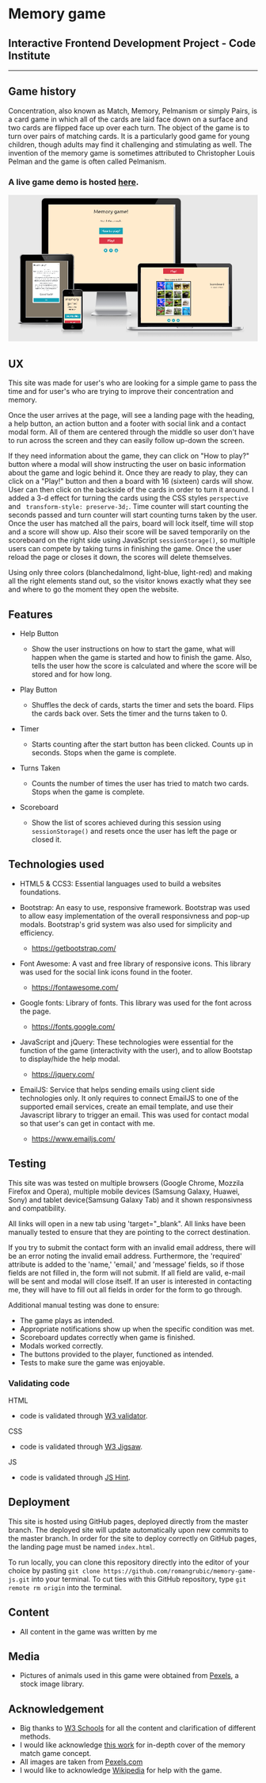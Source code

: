 # Memory game
## Interactive Frontend Development Project - Code Institute
---

## Game history
Concentration, also known as Match, Memory, Pelmanism or simply Pairs, is a card game in which all of the cards are laid face down on a 
surface and two cards are flipped face up over each turn. The object of the game is to turn over pairs of matching cards.
It is a particularly good game for young children, though adults may find it challenging and stimulating as well. 
The invention of the memory game is sometimes attributed to Christopher Louis
Pelman and the game is often called Pelmanism. 

### A live game demo is hosted [here](https://romangrubic.github.io/memory-game-js/.).
![Memory game Demo](https://raw.githubusercontent.com/romangrubic/memory-game-js/master/assets/images/responsive.png "Memory game Demo")

## UX
  
This site was made for user's who are looking for a simple game to pass the time and for 
user's who are trying to improve their concentration and memory.

Once the user arrives at the page, will see a landing page with the heading, a help button, an action button and a footer with social link and a contact modal form.
All of them are centered through the middle so user don't have to run across the screen and they can easily follow up-down the screen.

If they need information about the game, they can click on "How to play?" button where a modal 
will show instructing the user on basic information about the game and logic behind it.
Once they are ready to play, they can click on a "Play!" button and then a board with 16 (sixteen) cards will show.
User can then click on the backside of the cards in order to turn it around. I added a 3-d effect for turning the cards using the CSS styles `perspective` and ` transform-style: preserve-3d;`.
Time counter will start counting the seconds passed and turn counter will start counting turns taken by the user. Once the user has matched all the pairs, board will lock itself, time will stop and a score will show up. 
Also their score will be saved temporarily on the scoreboard on the right side using JavaScript `sessionStorage()`,
 so multiple users can compete by taking turns in finishing the game. Once the user reload the page or closes it down, the scores will delete themselves.


Using only three colors (blanchedalmond, light-blue, light-red) and making all the right elements stand out, so the visitor knows exactly
what they see and where to go the moment they open the website.

## Features
* Help Button

  - Show the user instructions on how to start the game, what will happen when the game is started and how to finish the game. Also, tells the user how the score is calculated and where the score will be stored and for how long.

* Play Button

  - Shuffles the deck of cards, starts the timer and sets the board. Flips the cards back over. Sets the timer and the turns taken to 0.

* Timer

  - Starts counting after the start button has been clicked. Counts up in seconds. Stops when the game is complete.

* Turns Taken

  - Counts the number of times the user has tried to match two cards. Stops when the game is complete.

* Scoreboard

  - Show the list of scores achieved during this session using `sessionStorage()` and resets once the user has left the page or closed it.


## Technologies used

* HTML5 & CCS3: Essential languages used to build a websites foundations.
* Bootstrap: An easy to use, responsive framework. Bootstrap was used to allow easy implementation of the overall responsivness and pop-up modals. Bootstrap's grid system was also used for simplicity and efficiency.

    - https://getbootstrap.com/
* Font Awesome: A vast and free library of responsive icons. This library was used for the social link icons found in the footer.

    - https://fontawesome.com/
* Google fonts: Library of fonts. This library was used for the font across the page.

    - https://fonts.google.com/
* JavaScript and jQuery: These technologies were essential for the function of the game (interactivity with the user), and to allow Bootstap to display/hide the help modal.

    - https://jquery.com/
* EmailJS: Service that helps sending emails using client side technologies only. It only requires to connect EmailJS to one of the supported email services, 
create an email template, and use their Javascript library to trigger an email. This was used for contact modal so that user's can get in contact with me. 

    - https://www.emailjs.com/

## Testing
This site was was tested on multiple browsers (Google Chrome, Mozzila Firefox and Opera), multiple mobile devices (Samsung Galaxy, Huawei, Sony) and tablet device(Samsung Galaxy Tab) and it shown responsivness and compatibility.

All links will open in a new tab using 'target="_blank". All links have been manually tested to ensure that they are pointing to the correct destination.

If you try to submit the contact form with an invalid email address, there will be an error noting the invalid email address. Furthermore, the 'required' attribute is added to the 'name,' 'email,' and 'message' fields, so if those fields are not filled in, the form will not submit. If all field are valid, e-mail will be sent and modal will close itself. If an user is interested in contacting me, they will have to fill out all fields in order for the form to go through.

Additional manual testing was done to ensure:
* The game plays as intended.
* Appropriate notifications show up when the specific condition was met.
* Scoreboard updates correctly when game is finished.
* Modals worked correctly.
* The buttons provided to the player, functioned as intended.
* Tests to make sure the game was enjoyable.

### Validating code
HTML
 - code is validated through [W3 validator](https://validator.w3.org/).

CSS
 - code is validated through [W3 Jigsaw](https://jigsaw.w3.org/css-validator/).

JS
 - code is validated through [JS Hint](https://jshint.com/).


## Deployment
This site is hosted using GitHub pages, deployed directly from the master branch. The deployed site will update automatically upon new commits to the master branch.
 In order for the site to deploy correctly on GitHub pages, the landing page must be named `index.html`.

To run locally, you can clone this repository directly into the editor of your choice by pasting `git clone https://github.com/romangrubic/memory-game-js.git` into your terminal. To cut ties with this GitHub repository, type `git remote rm origin` into the terminal.  
## Content
+ All content in the game was written by me
## Media
+ Pictures of animals used in this game were obtained from [Pexels](https://www.pexels.com/), a stock image library.
## Acknowledgement
* Big thanks to [W3 Schools](https://www.w3schools.com/) for all the content and clarification of different methods.
* I would like acknowledge [this work](https://pdf.sciencedirectassets.com/271538/1-s2.0-S0304397500X04057/1-s2.0-030439759390355W/main.pdf?X-Amz-Security-Token=IQoJb3JpZ2luX2VjENT%2F%2F%2F%2F%2F%2F%2F%2F%2F%2FwEaCXVzLWVhc3QtMSJHMEUCIQD9ri%2BXn6v8YcRoekUHdHxTdHLC3huwWNBmj0XTMf3HrgIgao0lQE1QdFjhPyfsh9bgLMeO0RLlQux5ETAkHNeahTAqtAMIXBACGgwwNTkwMDM1NDY4NjUiDFVQbOsik%2Bkl2k3K7SqRA%2Foq6bCZ%2F3aRtmR910Gd%2FNXJJEiR5WcK1AUFYUcXDyrVq4RUSRWQ90cD%2BOkCp1P%2Fq11erR%2FbpujDAq35xXkNGETiRW0r6z4YYBhrys9pkrj4owVy1gODXJpLCyr%2BGiFv4727ZGWx0yXUwI62YHxtdshy0t3Aoofxyy5WvqESSB8wkiAq%2FjtXigoxBoedI7AlBZ5PwZAqYdXkW0q7B10PcO87iePVWTyeZglK%2Ffc2Sgh1WnBh874k2pywA4pTGG8qovQ2CKwC%2FBO3B59fn5EWd3q5hdhwYlml1qWF2YuyJngCqBzxRObndtE%2FOZEdNPAJJi3xzs5x5JcuX8TFSTy9bfvIK5SPT5uEnOgXgyn7Acr7wuB7ldb%2F9oCckrS9o2hfd3uVIVT1SSx63xdwYmv9Yowh6UAXtPx8QhE5B9TJMzssSxEFIV%2BNApWfGzpLTJ1QypDtvrGjuh0HEEGHeIbbLWCWTRcfLuUlerpLG7NuvJP7Qf77wakhcy%2B2%2FS0GgZ3%2BKbPpl4sEXKGtTBzxswzIl6miMLPG9vAFOusBp2JdfEw4Bs5J6h%2BIhNp26LGwtOKH8rJ6ymDV5FAjw8Kc8ieL5uuEbeert916fPbdfPJWUNYg2BwpRsQRJRKxV712fgMcRr4czFvrdRvuPfvN2gYx7Tv2GRF7jT9QyPtqDejJP3LPtRb1Ke6zzSpgQk%2BOiwital6qHH2yzTbq5h%2Bfm4obhWv72WCNJpVcuRsmsLZx6rczhN9ph5hvN9ZlAObp7LD7a4eAB3wtHH9pC8a4IyR1xgpOu9ZMIKBmfpAsWAeKixOKPocKZUGfelLFaFRRCgCbOrnNkzk5qg2yD6YjNjm%2FsIFiXym9lA%3D%3D&X-Amz-Algorithm=AWS4-HMAC-SHA256&X-Amz-Date=20200114T122737Z&X-Amz-SignedHeaders=host&X-Amz-Expires=300&X-Amz-Credential=ASIAQ3PHCVTY6MZCWTSC%2F20200114%2Fus-east-1%2Fs3%2Faws4_request&X-Amz-Signature=038af3f1857b0743f05c669a671968353979daa3e77f963db58421186eb4976e&hash=5701d464dfdc24c1b662d77779ad6cf0ade7f810b781c159834c2969f0d48af6&host=68042c943591013ac2b2430a89b270f6af2c76d8dfd086a07176afe7c76c2c61&pii=030439759390355W&tid=spdf-2b6c1744-8b39-4cbf-b018-950fc6a9c270&sid=75ec1153806ce54db5782a69622df1abfce7gxrqb&type=client) for in-depth cover of the memory match game concept.
* All images are taken from [Pexels.com](https://www.pexels.com/)
* I would like to acknowledge [Wikipedia](https://en.wikipedia.org/wiki/Concentration_(card_game)) for help with the game.